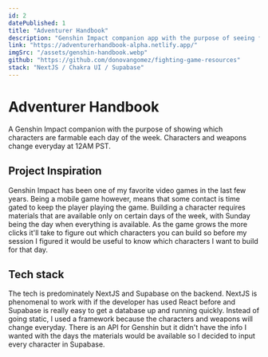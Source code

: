 ```yaml
---
id: 2
datePublished: 1
title: "Adventurer Handbook"
description: "Genshin Impact companion app with the purpose of seeing farmable characters each day"
link: "https://adventurerhandbook-alpha.netlify.app/"
imgSrc: "/assets/genshin-handbook.webp"
github: "https://github.com/donovangomez/fighting-game-resources"
stack: "NextJS / Chakra UI / Supabase"
---
```


<h1 class="text-5xl mt-14">Adventurer Handbook</h1>

<p class="text-xl my-4">
  A Genshin Impact companion with the purpose of showing which characters are
  farmable each day of the week. Characters and weapons change everyday at 12AM
  PST.
</p>

<h2 class="text-3xl my-4">Project Inspiration</h2>
<p class="my-4 text-xl">
  Genshin Impact has been one of my favorite video games in the last few years.
  Being a mobile game however, means that some contact is time gated to keep the
  player playing the game. Building a character requires materials that are
  available only on certain days of the week, with Sunday being the day when
  everything is available. As the game grows the more clicks it'll take to
  figure out which characters you can build so before my session I figured it
  would be useful to know which characters I want to build for that day.
</p>

<h2 class="text-3xl my-4"> Tech stack </h2>
<p class="my-4">
  The tech is predominately NextJS and Supabase on the backend. NextJS is
  phenomenal to work with if the developer has used React before and Supabase is
  really easy to get a database up and running quickly. Instead of going static,
  I used a framework because the characters and weapons will change everyday.
  There is an API for Genshin but it didn't have the info I wanted with the days
  the materials would be available so I decided to input every character in
  Supabase.
</p>
